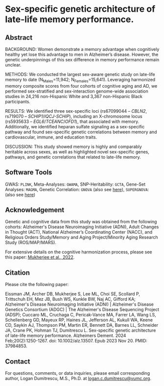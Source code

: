 # Sex-specific genetic architecture of late-life memory performance.

## Abstract
BACKGROUND: Women demonstrate a memory advantage when cognitively healthy yet lose this advantage to men in Alzheimer’s disease. However, the genetic underpinnings of this sex difference in memory performance remain unclear.

METHODS: We conducted the largest sex-aware genetic study on late-life memory to date (N<sub>Males</sub>=11,942; N<sub>Females</sub>=15,641). Leveraging harmonized memory composite scores from four cohorts of cognitive aging and AD, we performed sex-stratified and sex-interaction genome-wide association studies in 24,216 non-Hispanic White and 3,367 non-Hispanic Black participants. 

RESULTS: We identified three sex-specific loci (rs67099044 – _CBLN2_, rs719070 – _SCHIP1_/_IQCJ-SCHIP_), including an X-chromosome locus (rs5935633 – _EGL6_/_TCEANC_/_OFD1_), that associated with memory. Additionally, we identified heparan sulfate signaling as a sex-specific pathway and found sex-specific genetic correlations between memory and cardiovascular, immune, and education traits.

DISCUSSION: This study showed memory is highly and comparably heritable across sexes, as well as highlighted novel sex-specific genes, pathways, and genetic correlations that related to late-life memory.

## Software Tools
GWAS: `PLINK`, Meta-Analyses: `GWAMA`, SNP-Heritability: `GCTA`, Gene-Set Analyses: `MAGMA`, Genetic Correlation: `GNOVA` (also see [here](https://github.com/qlu-lab/GNOVA-2.0)), `SUPERGNOVA`: (also see [here](https://github.com/qlu-lab/SUPERGNOVA))

## Acknowledgement

Genetic and cognitive data from this study was obtained from the following cohorts: Alzheimer's Disease Neuroimaging Initiative (ADNI), Adult Changes in Thought (ACT), National Alzheimer’s Coordinating Center (NACC), and Religious Orders Study/Memory and Aging Project/Minority Aging Research Study (ROS/MAP/MARS).

For extensive details on the cognitive harmonization process, please see this paper: [Mukherjee et al., 2022](https://www.ncbi.nlm.nih.gov/pmc/articles/PMC9898463/).

## Citation

Please cite the following paper:

Eissman JM, Archer DB, Mukherjee S, Lee ML, Choi SE, Scollard P, Trittschuh EH, Mez JB, Bush WS, Kunkle BW, Naj AC, Gifford KA; Alzheimer's Disease Neuroimaging Initiative (ADNI) | Alzheimer's Disease Genetics Consortium (ADGC) | The Alzheimer's Disease Sequencing Project (ADSP); Cuccaro ML, Cruchaga C, Pericak-Vance MA, Farrer LA, Wang LS, Schellenberg GD, Mayeux RP, Haines JL, Jefferson AL, Kukull WA, Keene CD, Saykin AJ, Thompson PM, Martin ER, Bennett DA, Barnes LL, Schneider JA, Crane PK, Hohman TJ, Dumitrescu L. Sex-specific genetic architecture of late-life memory performance. Alzheimers Dement. 2024 Feb;20(2):1250-1267. doi: 10.1002/alz.13507. Epub 2023 Nov 20. PMID: 37984853.

## Contact
For questions, comments, or data inquiries, please email corresponding author, Logan Dumitrescu, M.S., Ph.D. at logan.c.dumitrescu@vumc.org.
